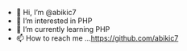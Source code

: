 - 👋 Hi, I’m @abikic7
- 👀 I’m interested in PHP
- 🌱 I’m currently learning PHP
- 📫 How to reach me ...https://github.com/abikic7



